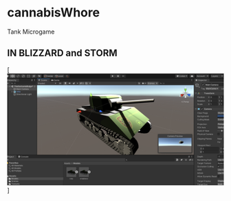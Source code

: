 # cannabisWhore

Tank Microgame 

## IN BLIZZARD and STORM


[![in blizzard and storm ... ](https://raw.githubusercontent.com/rgarro/cannabisWhore/main/ma4tankgame.png)]